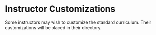 # Instructor Customizations

Some instructors may wish to customize the standard curriculum.  Their customizations will be placed in their directory.

